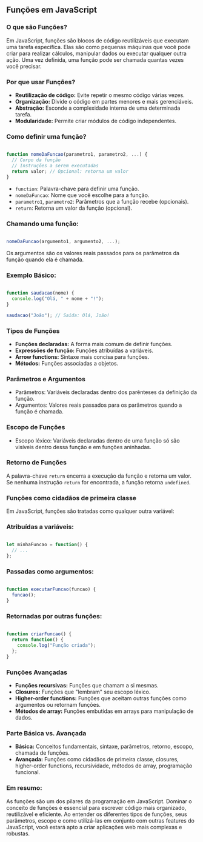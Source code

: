 ## Funções em JavaScript

### O que são Funções?

Em JavaScript, funções são blocos de código reutilizáveis que executam uma tarefa específica. Elas são como pequenas máquinas que você pode criar para realizar cálculos, manipular dados ou executar qualquer outra ação. Uma vez definida, uma função pode ser chamada quantas vezes você precisar.

### Por que usar Funções?

- **Reutilização de código:** Evite repetir o mesmo código várias vezes.
- **Organização:** Divide o código em partes menores e mais gerenciáveis.
- **Abstração:** Esconde a complexidade interna de uma determinada tarefa.
- **Modularidade:** Permite criar módulos de código independentes.

### Como definir uma função?

``` JavaScript

function nomeDaFuncao(parametro1, parametro2, ...) {
  // Corpo da função
  // Instruções a serem executadas
  return valor; // Opcional: retorna um valor
}

```

- ``function``: Palavra-chave para definir uma função.
- ``nomeDaFuncao``: Nome que você escolhe para a função.
- ``parametro1``, ``parametro2``: Parâmetros que a função recebe (opcionais).
- ``return``: Retorna um valor da função (opcional).

### Chamando uma função:

``` JavaScript

nomeDaFuncao(argumento1, argumento2, ...);

```

Os argumentos são os valores reais passados para os parâmetros da função quando ela é chamada.

### Exemplo Básico:

``` JavaScript

function saudacao(nome) {
  console.log("Olá, " + nome + "!");
}

saudacao("João"); // Saída: Olá, João!

```

### Tipos de Funções

- **Funções declaradas:** A forma mais comum de definir funções.
- **Expressões de função:** Funções atribuídas a variáveis.
- **Arrow functions:** Sintaxe mais concisa para funções.
- **Métodos:** Funções associadas a objetos.

### Parâmetros e Argumentos

- Parâmetros: Variáveis declaradas dentro dos parênteses da definição da função.
- Argumentos: Valores reais passados para os parâmetros quando a função é chamada.

### Escopo de Funções

- Escopo léxico: Variáveis declaradas dentro de uma função só são visíveis dentro dessa função e em funções aninhadas.

### Retorno de Funções

A palavra-chave ``return`` encerra a execução da função e retorna um valor. Se nenhuma instrução ``return`` for encontrada, a função retorna ``undefined``.

### Funções como cidadãos de primeira classe

Em JavaScript, funções são tratadas como qualquer outra variável:

### Atribuídas a variáveis:

``` JavaScript

let minhaFuncao = function() {
  // ...
};

```

### Passadas como argumentos:

``` JavaScript

function executarFuncao(funcao) {
  funcao();
}

```

### Retornadas por outras funções:

``` JavaScript

function criarFuncao() {
  return function() {
    console.log("Função criada");
  };
}

```

### Funções Avançadas

- **Funções recursivas:** Funções que chamam a si mesmas.
- **Closures:** Funções que "lembram" seu escopo léxico.
- **Higher-order functions:** Funções que aceitam outras funções como argumentos ou retornam funções.
- **Métodos de array:** Funções embutidas em arrays para manipulação de dados.

### Parte Básica vs. Avançada

- **Básica:** Conceitos fundamentais, sintaxe, parâmetros, retorno, escopo, chamada de funções.
- **Avançada:** Funções como cidadãos de primeira classe, closures, higher-order functions, recursividade, métodos de array, programação funcional.

### Em resumo:

As funções são um dos pilares da programação em JavaScript. Dominar o conceito de funções é essencial para escrever código mais organizado, reutilizável e eficiente. Ao entender os diferentes tipos de funções, seus parâmetros, escopo e como utilizá-las em conjunto com outras features do JavaScript, você estará apto a criar aplicações web mais complexas e robustas.